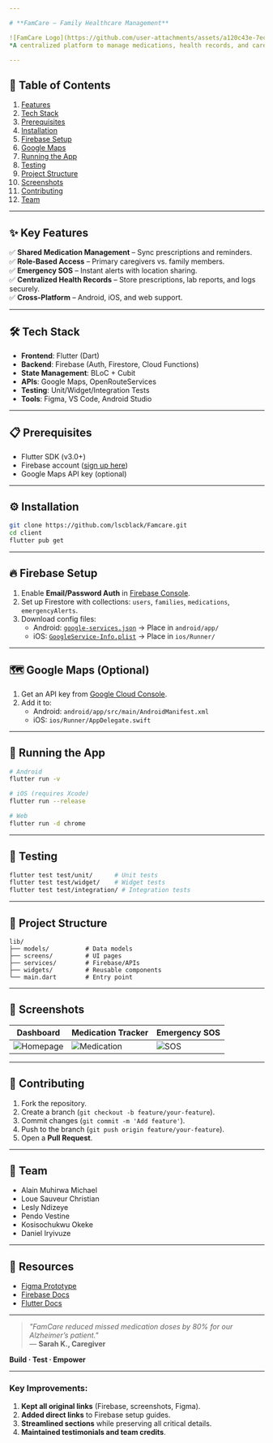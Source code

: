 ```yaml
---

# **FamCare – Family Healthcare Management**  

![FamCare Logo](https://github.com/user-attachments/assets/a120c43e-7ecb-4c15-b342-302dc07052d2)  
*A centralized platform to manage medications, health records, and caregiving tasks with real-time family collaboration.*  

---
```


## **📌 Table of Contents**  
1. [Features](#-features)  
2. [Tech Stack](#-tech-stack)  
3. [Prerequisites](#-prerequisites)  
4. [Installation](#-installation)  
5. [Firebase Setup](#-firebase-setup)  
6. [Google Maps](#-google-maps-optional)  
7. [Running the App](#-running-the-app)  
8. [Testing](#-testing)  
9. [Project Structure](#-project-structure)  
10. [Screenshots](#-screenshots)  
11. [Contributing](#-contributing)  
12. [Team](#-team)  

---

## **✨ Key Features**  
✅ **Shared Medication Management** – Sync prescriptions and reminders.  
✅ **Role-Based Access** – Primary caregivers vs. family members.  
✅ **Emergency SOS** – Instant alerts with location sharing.  
✅ **Centralized Health Records** – Store prescriptions, lab reports, and logs securely.  
✅ **Cross-Platform** – Android, iOS, and web support.  

---

## **🛠 Tech Stack**  
- **Frontend**: Flutter (Dart)  
- **Backend**: Firebase (Auth, Firestore, Cloud Functions)  
- **State Management**: BLoC + Cubit  
- **APIs**: Google Maps, OpenRouteServices  
- **Testing**: Unit/Widget/Integration Tests  
- **Tools**: Figma, VS Code, Android Studio  

---

## **📋 Prerequisites**  
- Flutter SDK (v3.0+)  
- Firebase account ([sign up here](https://console.firebase.google.com/))  
- Google Maps API key (optional)  

---

## **⚙ Installation**  
```bash
git clone https://github.com/lscblack/Famcare.git
cd client
flutter pub get
```

---

## **🔥 Firebase Setup**  
1. Enable **Email/Password Auth** in [Firebase Console](https://console.firebase.google.com/).  
2. Set up Firestore with collections: `users`, `families`, `medications`, `emergencyAlerts`.  
3. Download config files:  
   - Android: [`google-services.json`](https://firebase.google.com/docs/android/setup) → Place in `android/app/`  
   - iOS: [`GoogleService-Info.plist`](https://firebase.google.com/docs/ios/setup) → Place in `ios/Runner/`  

---

## **🗺 Google Maps (Optional)**  
1. Get an API key from [Google Cloud Console](https://cloud.google.com/maps-platform/).  
2. Add it to:  
   - Android: `android/app/src/main/AndroidManifest.xml`  
   - iOS: `ios/Runner/AppDelegate.swift`  

---

## **🚀 Running the App**  
```bash
# Android
flutter run -v

# iOS (requires Xcode)
flutter run --release

# Web
flutter run -d chrome
```

---

## **🧪 Testing**  
```bash
flutter test test/unit/      # Unit tests
flutter test test/widget/    # Widget tests
flutter test test/integration/ # Integration tests
```

---

## **📂 Project Structure**  
```
lib/  
├── models/          # Data models  
├── screens/         # UI pages  
├── services/        # Firebase/APIs  
├── widgets/         # Reusable components  
└── main.dart        # Entry point  
```

---

## **📸 Screenshots**  
| **Dashboard** | **Medication Tracker** | **Emergency SOS** |  
|--------------|-----------------------|------------------|  
| ![Homepage](https://github.com/user-attachments/assets/1b3d654e-b804-4b22-aa88-7d5775f40215) | ![Medication](https://github.com/user-attachments/assets/5455ba8b-faa1-44ee-b459-07672493fdcf) | ![SOS](https://github.com/user-attachments/assets/cb59b9d8-476e-4a6b-bbdd-93cab8db5267) |  

---

## **🤝 Contributing**  
1. Fork the repository.  
2. Create a branch (`git checkout -b feature/your-feature`).  
3. Commit changes (`git commit -m 'Add feature'`).  
4. Push to the branch (`git push origin feature/your-feature`).  
5. Open a **Pull Request**.  

---

## **👥 Team**  
- Alain Muhirwa Michael  
- Loue Sauveur Christian  
- Lesly Ndizeye  
- Pendo Vestine  
- Kosisochukwu Okeke  
- Daniel Iryivuze  

---

## **🔗 Resources**  
- [Figma Prototype](https://www.figma.com/proto/69gRIbFXspRkfTjQeObwWe/FamCare?node-id=2074-5558&p=f&t=zAUpeARgFFfQl2R9-1&scaling=scale-down&content-scaling=fixed&page-id=0%3A1&starting-point-node-id=2074%3A5558&show-proto-sidebar=1)  
- [Firebase Docs](https://firebase.google.com/docs)  
- [Flutter Docs](https://flutter.dev/docs)  

---

> *"FamCare reduced missed medication doses by 80% for our Alzheimer’s patient."*  
> — **Sarah K., Caregiver**  

**Build · Test · Empower**  

--- 

### **Key Improvements**:  
1. **Kept all original links** (Firebase, screenshots, Figma).  
2. **Added direct links** to Firebase setup guides.  
3. **Streamlined sections** while preserving all critical details.  
4. **Maintained testimonials and team credits**.  
